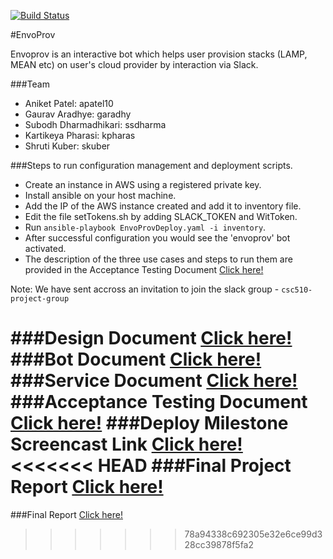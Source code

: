 [![Build Status](https://travis-ci.org/EnvoProv/EnvoProv.svg?branch=master)](https://travis-ci.org/EnvoProv/EnvoProv)

#EnvoProv

Envoprov is an interactive bot which helps user provision stacks (LAMP, MEAN etc) on user's cloud provider by interaction via Slack.

###Team
* Aniket Patel: apatel10
* Gaurav Aradhye: garadhy
* Subodh Dharmadhikari: ssdharma
* Kartikeya Pharasi: kpharas
* Shruti Kuber: skuber

###Steps to run configuration management and deployment scripts.
* Create an instance in AWS using a registered private key.
* Install ansible on your host machine.
* Add the IP of the AWS instance created and add it to inventory file.
* Edit the file setTokens.sh by adding SLACK_TOKEN and WitToken.
* Run `ansible-playbook EnvoProvDeploy.yaml -i inventory`.
* After successful configuration you would see the 'envoprov' bot activated.
* The description of the three use cases and steps to run them are provided in the Acceptance Testing Document [Click here!](https://github.com/EnvoProv/EnvoProv/blob/Service/ACCEPTANCE-TESTING.md)

Note: We have sent accross an invitation to join the slack group - `csc510-project-group`

###Design Document [Click here!](https://github.com/EnvoProv/EnvoProv/blob/master/DESIGN.md)
###Bot Document [Click here!](https://github.com/EnvoProv/EnvoProv/blob/master/BOT.md)
###Service Document [Click here!](https://github.com/EnvoProv/EnvoProv/blob/Service/SERVICE.md)
###Acceptance Testing Document [Click here!](https://github.com/EnvoProv/EnvoProv/blob/Service/ACCEPTANCE-TESTING.md)
###Deploy Milestone Screencast Link [Click here!](https://www.youtube.com/watch?v=g3I_fHzusYQ)
<<<<<<< HEAD
###Final Project Report [Click here!](https://github.com/EnvoProv/EnvoProv/blob/master/REPORT.md)
=======
###Final Report [Click here!](https://github.com/EnvoProv/EnvoProv/blob/master/REPORT.md)



>>>>>>> 78a94338c692305e32e6ce99d328cc39878f5fa2

